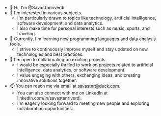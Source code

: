 - 👋 Hi, I'm @SavasTanriverdi.
- 👀 I'm interested in various subjects.
  - I'm particularly drawn to topics like technology, artificial intelligence, software development, and data analytics.
  - I also make time for personal interests such as music, sports, and traveling.
- 🌱 Currently, I'm learning new programming languages and data analysis tools.
  - I strive to continuously improve myself and stay updated on new technologies and best practices.
- 💞️ I'm open to collaborating on exciting projects.
  - I would be especially thrilled to work on projects related to artificial intelligence, data analytics, or software development.
  - I value engaging with others, exchanging ideas, and creating innovative solutions together.
- 📫 You can reach me via email at savastnr@duck.com.
  - You can also connect with me on LinkedIn at linkedin.com/in/savastanriverdi.
  - I'm eagerly looking forward to meeting new people and exploring collaboration opportunities.
